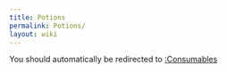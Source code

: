 ```yaml
---
title: Potions
permalink: Potions/
layout: wiki
---
```


You should automatically be redirected to [:Consumables](/keeperrl_wiki/:Consumables/)
